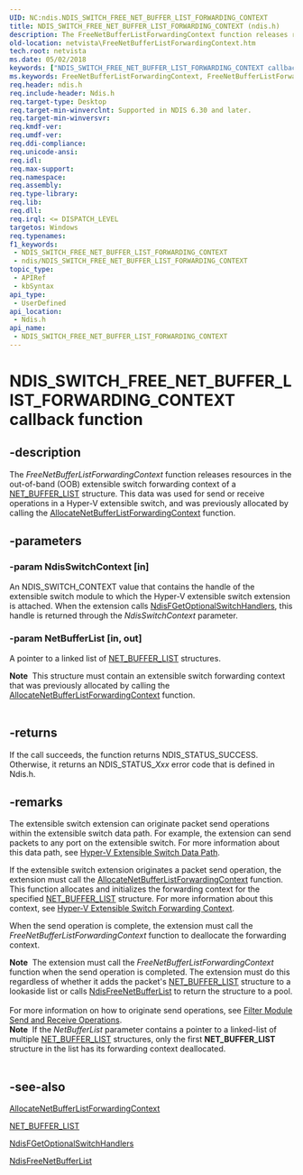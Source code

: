 ```yaml
---
UID: NC:ndis.NDIS_SWITCH_FREE_NET_BUFFER_LIST_FORWARDING_CONTEXT
title: NDIS_SWITCH_FREE_NET_BUFFER_LIST_FORWARDING_CONTEXT (ndis.h)
description: The FreeNetBufferListForwardingContext function releases resources in the out-of-band (OOB) extensible switch forwarding context of a NET_BUFFER_LIST structure.
old-location: netvista\FreeNetBufferListForwardingContext.htm
tech.root: netvista
ms.date: 05/02/2018
keywords: ["NDIS_SWITCH_FREE_NET_BUFFER_LIST_FORWARDING_CONTEXT callback function"]
ms.keywords: FreeNetBufferListForwardingContext, FreeNetBufferListForwardingContext callback function [Network Drivers Starting with Windows Vista], NDIS_SWITCH_FREE_NET_BUFFER_LIST_FORWARDING_CONTEXT, NDIS_SWITCH_FREE_NET_BUFFER_LIST_FORWARDING_CONTEXT callback, ndis/FreeNetBufferListForwardingContext, netvista.FreeNetBufferListForwardingContext
req.header: ndis.h
req.include-header: Ndis.h
req.target-type: Desktop
req.target-min-winverclnt: Supported in NDIS 6.30 and later.
req.target-min-winversvr: 
req.kmdf-ver: 
req.umdf-ver: 
req.ddi-compliance: 
req.unicode-ansi: 
req.idl: 
req.max-support: 
req.namespace: 
req.assembly: 
req.type-library: 
req.lib: 
req.dll: 
req.irql: <= DISPATCH_LEVEL
targetos: Windows
req.typenames: 
f1_keywords:
 - NDIS_SWITCH_FREE_NET_BUFFER_LIST_FORWARDING_CONTEXT
 - ndis/NDIS_SWITCH_FREE_NET_BUFFER_LIST_FORWARDING_CONTEXT
topic_type:
 - APIRef
 - kbSyntax
api_type:
 - UserDefined
api_location:
 - Ndis.h
api_name:
 - NDIS_SWITCH_FREE_NET_BUFFER_LIST_FORWARDING_CONTEXT
---
```


# NDIS_SWITCH_FREE_NET_BUFFER_LIST_FORWARDING_CONTEXT callback function


## -description

The <i>FreeNetBufferListForwardingContext</i> function releases resources in the out-of-band (OOB) extensible switch forwarding context of a <a href="/windows-hardware/drivers/ddi/nbl/ns-nbl-net_buffer_list">NET_BUFFER_LIST</a> structure. This data was used for send or receive operations in a Hyper-V extensible switch, and was previously allocated  by calling the <a href="/windows-hardware/drivers/ddi/ndis/nc-ndis-ndis_switch_allocate_net_buffer_list_forwarding_context">AllocateNetBufferListForwardingContext</a> function.

## -parameters

### -param NdisSwitchContext [in]


An NDIS_SWITCH_CONTEXT value that contains the handle of the extensible switch module to which the Hyper-V extensible switch extension is attached. When the extension calls <a href="/windows-hardware/drivers/ddi/ndis/nf-ndis-ndisfgetoptionalswitchhandlers">NdisFGetOptionalSwitchHandlers</a>,  this handle is returned through the <i>NdisSwitchContext</i> parameter.

### -param NetBufferList [in, out]


A pointer to a linked list of <a href="/windows-hardware/drivers/ddi/nbl/ns-nbl-net_buffer_list">NET_BUFFER_LIST</a> structures.

<div class="alert"><b>Note</b>  This structure must contain an extensible switch forwarding context that was previously allocated by calling the <a href="/windows-hardware/drivers/ddi/ndis/nc-ndis-ndis_switch_allocate_net_buffer_list_forwarding_context">AllocateNetBufferListForwardingContext</a> function.</div>
<div> </div>

## -returns

If the call succeeds, the function returns NDIS_STATUS_SUCCESS. Otherwise, it returns an NDIS_STATUS_<i>Xxx</i> error code that is defined in Ndis.h.

## -remarks

The extensible switch extension can originate packet send operations within the extensible switch data path. For example, the extension can send packets to any port on the extensible switch. For more information about this data path, see <a href="/windows-hardware/drivers/network/hyper-v-extensible-switch-data-path">Hyper-V Extensible Switch Data Path</a>.

If the extensible switch extension originates a packet send  operation, the extension must  call the <a href="/windows-hardware/drivers/ddi/ndis/nc-ndis-ndis_switch_allocate_net_buffer_list_forwarding_context">AllocateNetBufferListForwardingContext</a> function. This function allocates and initializes the forwarding context  for the specified  <a href="/windows-hardware/drivers/ddi/nbl/ns-nbl-net_buffer_list">NET_BUFFER_LIST</a> structure. For more information about this context, see <a href="/windows-hardware/drivers/network/hyper-v-extensible-switch-forwarding-context">Hyper-V Extensible Switch Forwarding Context</a>.

When the send operation is complete, the extension must call the <i>FreeNetBufferListForwardingContext</i> function to deallocate the forwarding context.

<div class="alert"><b>Note</b>  The extension must call the <i>FreeNetBufferListForwardingContext</i> function when the send operation is completed. The extension must do this regardless of whether it adds the packet's <a href="/windows-hardware/drivers/ddi/nbl/ns-nbl-net_buffer_list">NET_BUFFER_LIST</a> structure to a lookaside list or calls <a href="/windows-hardware/drivers/ddi/ndis/nf-ndis-ndisfreenetbufferlist">NdisFreeNetBufferList</a> to return the structure to a pool. </div>
<div> </div>
 For more information on how to originate send operations, see <a href="/windows-hardware/drivers/network/filter-module-send-and-receive-operations">Filter Module Send and Receive Operations</a>.

<div class="alert"><b>Note</b>  If the <i>NetBufferList</i> parameter contains a pointer to a linked-list of multiple <a href="/windows-hardware/drivers/ddi/nbl/ns-nbl-net_buffer_list">NET_BUFFER_LIST</a> structures, only the first  <b>NET_BUFFER_LIST</b> structure in the list has its forwarding context deallocated.</div>
<div> </div>

## -see-also

<b></b>



<a href="/windows-hardware/drivers/ddi/ndis/nc-ndis-ndis_switch_allocate_net_buffer_list_forwarding_context">AllocateNetBufferListForwardingContext</a>



<a href="/windows-hardware/drivers/ddi/nbl/ns-nbl-net_buffer_list">NET_BUFFER_LIST</a>



<a href="/windows-hardware/drivers/ddi/ndis/nf-ndis-ndisfgetoptionalswitchhandlers">NdisFGetOptionalSwitchHandlers</a>



<a href="/windows-hardware/drivers/ddi/ndis/nf-ndis-ndisfreenetbufferlist">NdisFreeNetBufferList</a>

